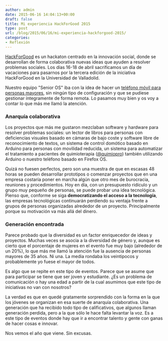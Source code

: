 ```yaml
---
author: admin
date: 2015-06-16 14:04:13+00:00
draft: false
title: Mi experiencia HackForGood 2015
type: post
url: /blog/2015/06/16/mi-experiencia-hackforgood-2015/
categories:
- Reflexión
---
```


[HackForGood](http://www.hackforgood.net) es un hackaton centrado en la innovación social, donde se desarrollan de forma colaborativa nuevas ideas que ayuden a resolver problemas sociales. Los días 16-18 de abril sacrificamos un día de vacaciones para pasarnos por la tercera edición de la iniciativa HackForGood en la Universidad de Valladolid.

Nuestro equipo "Senior OS" iba con la idea de hacer un [teléfono móvil para personas mayores](http://www.telefoneo.com), sin ningún tipo de configuración y que se pudiese gestionar íntegramente de forma remota. Lo pasamos muy bien y os voy a contar lo que más me llamó la atención.



### Anarquía colaborativa



Los proyectos que más me gustaron mezclaban software y hardware para resolver problemas sociales: un lector de libros para personas con deficiencias visuales basado en cámaras de bajo coste y software libre de reconocimiento de textos, un sistema de control domótico basado en Arduino para personas con movilidad reducida, un sistema para automatizar el tratamiento a pacientes de quimioterapia ([@quimiopro](https://twitter.com/quimiopro)) también utilizando Arduino o nuestro teléfono basado en Firefox OS.

Quizá no fuesen perfectos, pero son una muestra de que en escasas 48 horas se pueden desarrollar prototipos o comenzar proyectos que en una empresa costaría poner en marcha algún que otro mes de burocracia, reuniones y procedimientos. Hoy en día, con un presupuesto ridículo y un grupo muy pequeño de personas, se puede probar una idea tecnológica. Pienso que, conforme se siga **democratizando el acceso a la tecnología**, las empresas tecnológicas continuarán perdiendo su ventaja frente a grupos de personas organizadas alrededor de un proyecto. Principalmente porque su motivación va más allá del dinero.



### Generación encontrada



Parece probado que la diversidad es un factor enriquecedor de ideas y proyectos. Muchas veces se asocia a la diversidad de género y, aunque es cierto que el porcentaje de mujeres en el evento fue muy bajo (alrededor de un 20%), lo que más me llamó la atención fue la ausencia de personas mayores de 35 años. Ni una. La media rondaba los veintipocos y probablemente yo fuese el mayor de todos.

Es algo que se repite en este tipo de eventos. Parece que se asume que para participar se tiene que ser joven y estudiante. ¿Es un problema de comunicación o hay una edad a partir de la cual asumimos que este tipo de iniciativas no van con nosotros?

La verdad es que en quedé gratamente sorprendido con la forma en la que los jóvenes se organizan en esa suerte de anarquía colaborativa. Una generación que ha recibido todo tipo de calificativos, que algunos llaman generación perdida, pero a la que sólo le hace falta levantar la voz. Es a este tipo de eventos donde hay que ir a encontrar talento y gente con ganas de hacer cosas e innovar.

Nos vemos el año que viene. Sin excusas.
